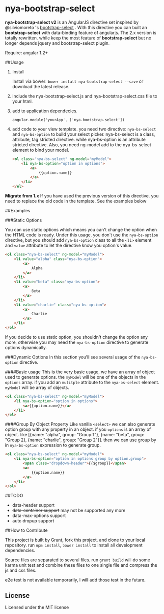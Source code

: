 # nya-bootstrap-select

**nya-bootstrap-select v2** is an AngularJS directive set inspired by @silviomoreto 's [bootstrap-select](https://github.com/silviomoreto/bootstrap-select) .  With this directive you can built an **bootstrap-select** with data-binding feature of angularjs. 
The 2.x version is totally rewritten. while keep the most feature of **bootstrap-select** but no longer depends jquery and bootstrap-select plugin.

Require: angular 1.2+

##Usage

1. Install

	Install via bower: 
    `bower install nya-bootstrap-select --save`
    or download the latest release.

2. include the nya-bootstrap-select.js and nya-bootstrap-select.css file to your html.
3. add to application dependecies.
     
     `angular.module('yourApp', ['nya.bootstrap.select'])`
     
3. add code to your view template. you need two directive: `nya-bs-select` and `nya-bs-option` to build your select picker. nya-bs-select is a class, attribute, tag stricted directive. while nya-bs-option is an attribute stricted directive. Also, you need ng-model add to the nya-bs-select element to bind your model.

	```html
	<ol class="nya-bs-select" ng-model="myModel">
		<li nya-bs-option="option in options">
			<a>
				{{option.name}}
			</a>
		</li>
	</ol>
	```
	
**Migrate from 1.x**  If you have used the previous version of this directive. you need to replace the old code in the template.  See the examples below

##Examples

###Static Options

You can use static options which means you can't change the option when the HTML code is ready. Under this usage, you don't use the `nya-bs-option` directive, but you should add `nya-bs-option` class to all the `<li>` element and `value` attribute to let the directive know you option's value.

```html
<ol class="nya-bs-select" ng-model="myModel">
	<li value="alpha" class="nya-bs-option">
		<a>
			Alpha
		</a>
	</li>
	<li value="beta" class="nya-bs-option">
		<a>
			Beta
		</a>
	</li>
	<li value="charlie" class="nya-bs-option">
		<a>
			Charlie
		</a>
	</li>
</ol>
```

If you decide to use static option, you shouldn't change the option any more, otherwise you may need the `nya-bs-option` directive to generate options dynamically.

###Dynamic Options
In this section you'll see several usage of the `nya-bs-option` directive.

####Basic usage
This is the very basic usage, we have an array of object used to generate options. the `myModel` will be one of the objects in the `options` array.  if you add an `mulitple` attribute to the `nya-bs-select` element.  `myModel` will be array of objects.

```html
<ol class="nya-bs-select" ng-model="myModel">
	<li nya-bs-option="option in options">
		<a>{{option.name}}</a>
	</li>
</ol>
```

####Group By Object Property
Like vanilla `<select>` we can also generate option group with any property in an object. if you `options` is an array of object. like [{name: "alpha", group: "Group 1"}, {name: "beta", group: "Group 2}, {name: "charlie", group: "Group 2"}]. then we can use group by in `nya-bs-option` expression to generate group.

```html
<ol class="nya-bs-select" ng-model="myModel">
	<li nya-bs-option="option in options group by option.group">
		<span class="dropdown-header">{{$group}}</span>
		<a>
			{{option.name}}
		</a>
	</li>
</ol>
```

##TODO

- data-header support
- ~~data-container support~~ may not be supported any more
- data-max-options support
- auto dropup support

##How to Contribute

This project is built by Grunt, fork this project. and clone to your local repository. run `npm install`, `bower install` to install all development dependencies.

Source files are separated to several files. run `grunt build` will do some karma unit test and combine these files to one single file and compress the js and css files.

e2e test is not available temporarily, I will add those test in the future.

## License ##

Licensed under the MIT license
